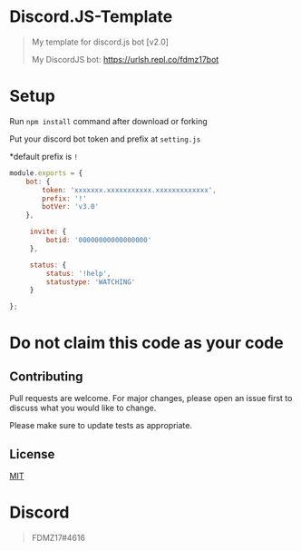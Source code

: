 # Discord.JS-Template
> My template for discord.js bot [v2.0]
> 
> My DiscordJS bot: https://urlsh.repl.co/fdmz17bot

# Setup
Run ```npm install``` command after download or forking

Put your discord bot token and prefix at ```setting.js```

*default prefix is ```!```

```javascript
module.exports = {
    bot: {
        token: 'xxxxxxx.xxxxxxxxxxx.xxxxxxxxxxxxx',
        prefix: '!'
        botVer: 'v3.0'
    },

     invite: {
         botid: '00000000000000000'
     },

     status: {
         status: '!help',
         statustype: 'WATCHING'
     }

}; 
```

# Do not claim this code as your code
## Contributing
Pull requests are welcome. For major changes, please open an issue first to discuss what you would like to change.

Please make sure to update tests as appropriate.

## License
[MIT](https://choosealicense.com/licenses/mit/)

# Discord
> FDMZ17#4616

